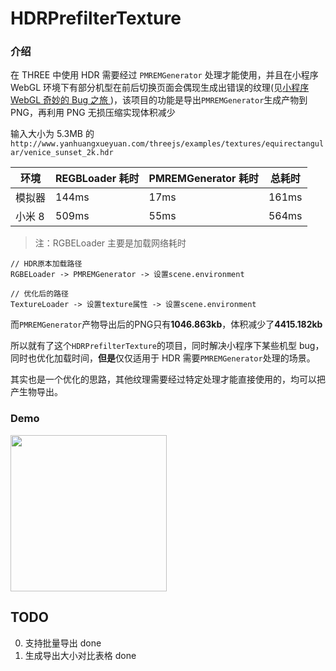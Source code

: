 # HDRPrefilterTexture

### 介绍

在 THREE 中使用 HDR 需要经过 `PMREMGenerator` 处理才能使用，并且在小程序 WebGL 环境下有部分机型在前后切换页面会偶现生成出错误的纹理(见[小程序 WebGL 奇妙的 Bug 之旅 ](https://juejin.cn/post/6922829073920032775))，该项目的功能是导出`PMREMGenerator`生成产物到 PNG，再利用 PNG 无损压缩实现体积减少

输入大小为 5.3MB 的`http://www.yanhuangxueyuan.com/threejs/examples/textures/equirectangular/venice_sunset_2k.hdr`

| 环境   | REGBLoader 耗时 | PMREMGenerator 耗时 | 总耗时 |
| ------ | --------------- | ------------------- | ------ |
| 模拟器 | 144ms           | 17ms                | 161ms  |
| 小米 8 | 509ms           | 55ms                | 564ms  |

> 注：RGBELoader 主要是加载网络耗时

```
// HDR原本加载路径
RGBELoader -> PMREMGenerator -> 设置scene.environment

// 优化后的路径
TextureLoader -> 设置texture属性 -> 设置scene.environment
```

而`PMREMGenerator`产物导出后的PNG只有**1046.863kb**，体积减少了**4415.182kb**

所以就有了这个`HDRPrefilterTexture`的项目，同时解决小程序下某些机型 bug，同时也优化加载时间，**但是**仅仅适用于 HDR 需要`PMREMGenerator`处理的场景。

其实也是一个优化的思路，其他纹理需要经过特定处理才能直接使用的，均可以把产生物导出。

### Demo

<img src="https://raw.githubusercontent.com/deepkolos/hdr-prefilter-texture/master/demo.jpg" width="250" alt="" style="display:inline-block;"/>

## TODO

0. 支持批量导出 done
1. 生成导出大小对比表格 done
